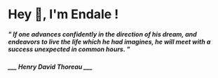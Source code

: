 <h1 title="head"> Hey 👋, I'm Endale !</h1>

**<h5><i>" If one advances confidently in the direction of his dream, and endeavors to live the life which he had imagines, he will meet with a success unexpected in common hours. "</i></h5>**

*<b>___ Henry David Thoreau ___</b>*
